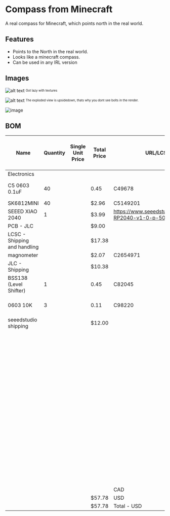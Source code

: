 # Compass from Minecraft
A real compass for Minecraft, which points north in the real world.

## Features
- Points to the North in the real world.
- Looks like a minecraft compass.
- Can be used in any IRL version

## Images

![alt text](https://hc-cdn.hel1.your-objectstorage.com/s/v3/f9e89fd0ee223cffdb651447467140033ccb273d_untitled.png)
<sub><sup> Got lazy with textures </sup></sub>

![alt text](https://hc-cdn.hel1.your-objectstorage.com/s/v3/4a789219c1436f086280cc85c71214e8e4251c66_assembly_1.png)
<sub><sup> The exploded view is upsidedown, thats why you dont see bolts in the render.</sup></sub>

![image](https://github.com/user-attachments/assets/db14e7af-69aa-47ad-8a8e-7cc68ef0c076)


## BOM

| Name                         | Quantity | Single Unit Price | Total Price | URL/LCSC                                                 | FALSE | Vendor (LCSC unless otheriwse indicated) |   |
|------------------------------|----------|-------------------|-------------|----------------------------------------------------------|-------|------------------------------------------|---|
| Electronics                  |          |                   |             |                                                          | FALSE |                                          |   |
| C5 0603 0.1uF                | 40       |                   |     0.45        | C49678                                                   | FALSE | With My other two projects               |   |
| SK6812MINI                   | 40       |                   | $2.96       | C5149201                                                 | FALSE |                                          |   |
| SEEED XIAO 2040              | 1        |                   | $3.99       | https://www.seeedstudio.com/XIAO-RP2040-v1-0-p-5026.html | FALSE |                                          |   |
| PCB - JLC                    |          |                   | $9.00       |                                                          | FALSE |                                          |   |
| LCSC - Shipping and handling |          |                   | $17.38      |                                                          | FALSE |                                          |   |
| magnometer                   |          |                   | $2.07       | C2654971                                                 | FALSE |                                          |   |
| JLC - Shipping               |          |                   | $10.38      |                                                          | FALSE |                                          |   |
| BSS138 (Level Shifter)       | 1        |                   |     0.45        | C82045                                                   | FALSE | With My other two projects               |   |
| 0603 10K                     | 3        |                   |       0.11      | C98220                                                   | FALSE | With My other two projects               |   |
| seeedstudio shipping         |          |                   | $12.00      |                                                          | FALSE |                                          |   |
|                              |          |                   |             |                                                          | FALSE |                                          |   |
|                              |          |                   |             |                                                          | FALSE |                                          |   |
|                              |          |                   |             |                                                          | FALSE |                                          |   |
|                              |          |                   |             |                                                          | FALSE |                                          |   |
|                              |          |                   |             |                                                          | FALSE |                                          |   |
|                              |          |                   |             |                                                          | FALSE |                                          |   |
|                              |          |                   |             |                                                          | FALSE | With My other two projects               |   |
|                              |          |                   |             |                                                          | FALSE |                                          |   |
|                              |          |                   |             |                                                          | FALSE |                                          |   |
|                              |          |                   |             |                                                          | FALSE |                                          |   |
|                              |          |                   |             |                                                          | FALSE |                                          |   |
|                              |          |                   |             |                                                          | FALSE |                                          |   |
|                              |          |                   |             |                                                          | FALSE |                                          |   |
|                              |          |                   |             |                                                          | FALSE |                                          |   |
|                              |          |                   |             |                                                          | FALSE |                                          |   |
|                              |          |                   |             |                                                          |       |                                          |   |
|                              |          |                   |             |                                                          |       |                                          |   |
|                              |          |                   |             |                                                          |       |                                          |   |
|                              |          |                   |             |                                                          |       |                                          |   |
|                              |          |                   |             |                                                          |       |                                          |   |
|                              |          |                   |             |                                                          |       |                                          |   |
|                              |          |                   |             |                                                          |       |                                          |   |
|                              |          |                   |             |                                                          |       |                                          |   |
|                              |          |                   |             |                                                          |       |                                          |   |
|                              |          |                   |             |                                                          |       |                                          |   |
|                              |          |                   |             | CAD                                                      |       |                                          |   |
|                              |          |                   | $57.78      | USD                                                      |       |                                          |   |
|                              |          |                   | $57.78      | Total - USD                                              |       |                                          |   |

